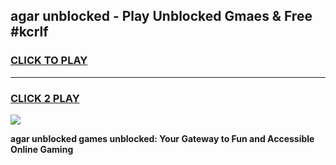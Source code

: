 
## agar unblocked - Play Unblocked Gmaes & Free #kcrlf
<h3>
<a href="https://news.freeplayer.one?title=agar_unblocked&ref=24F">CLICK TO PLAY</a></h3>
<hr>

<h3>
<a href="https://news.freeplayer.one?title=agar_unblocked&ref=24F">CLICK 2 PLAY</a>
  
</h3>

<a href="https://news.freeplayer.one?title=agar_unblocked&ref=24F/"><img src="https://clearcache.store/games.png"></a>


**agar unblocked games unblocked: Your Gateway to Fun and Accessible Online Gaming**
